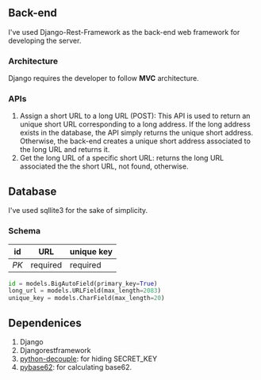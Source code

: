 ## Back-end

I've used Django-Rest-Framework as the back-end web framework for developing the server.

### Architecture

Django requires the developer to follow **MVC** architecture.

### APIs

1. Assign a short URL to a long URL (POST): This API is used to return an unique short URL corresponding to a long address. If the long address exists in the database, the API simply returns the unique short address. Otherwise, the back-end creates a unique short address associated to the long URL and returns it.
2. Get the long URL of a specific short URL: returns the long URL associated the the short URL, not found, otherwise.

## Database

I've used sqllite3 for the sake of simplicity.

### Schema

| id   | URL      | unique key |
| ---- | -------- | ---------- |
| _PK_ | required | required   |

```Python
id = models.BigAutoField(primary_key=True)
long_url = models.URLField(max_length=2083)
unique_key = models.CharField(max_length=20)
```

## Dependenices

1. Django
2. Djangorestframework
3. [python-decouple](https://pypi.org/project/python-decouple/): for hiding SECRET_KEY
4. [pybase62](https://github.com/suminb/base62): for calculating base62.
